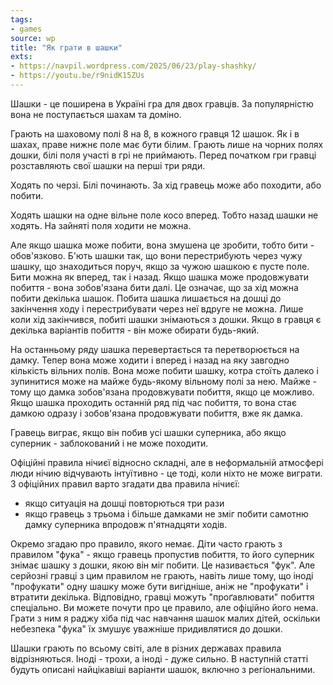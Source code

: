 ```yaml
---
tags:
- games
source: wp
title: "Як грати в шашки"
exts:
- https://navpil.wordpress.com/2025/06/23/play-shashky/
- https://youtu.be/r9nidK15ZUs
---
```

Шашки - це поширена в Україні гра для двох гравців. За популярністю вона не поступається шахам та доміно. 

Грають на шаховому полі 8 на 8, в кожного гравця 12 шашок.
Як і в шахах, праве нижнє поле має бути білим.
Грають лише на чорних полях дошки, білі поля участі в грі не приймають.
Перед початком гри гравці розставляють свої шашки на перші три ряди. 

Ходять по черзі.
Білі починають.
За хід гравець може або походити, або побити.

Ходять шашки на одне вільне поле косо вперед.
Тобто назад шашки не ходять.
На зайняті поля ходити не можна.

Але якщо шашка може побити, вона змушена це зробити, тобто бити - обов'язково.
Б'ють шашки так, що вони перестрибують через чужу шашку, що знаходиться поруч, якщо за чужою шашкою є пусте поле. 
Бити можна як вперед, так і назад. 
Якщо шашка може продовжувати побиття - вона зобов'язана бити далі.
Це означає, що за хід можна побити декілька шашок.
Побита шашка лишається на дошці до закінчення ходу і перестрибувати через неї вдруге не можна.
Лише коли хід закінчився, побиті шашки знімаються з дошки.
Якщо в гравця є декілька варіантів побиття - він може обирати будь-який.

На останньому ряду шашка перевертається та перетворюється на дамку. 
Тепер вона може ходити і вперед і назад на яку завгодно кількість вільних полів. 
Вона може побити шашку, котра стоїть далеко і зупинитися може на майже будь-якому вільному полі за нею.
Майже - тому що дамка зобов'язана продовжувати побиття, якщо це можливо.
Якщо шашка проходить останній ряд під час побиття, то вона стає дамкою одразу і зобов'язана продовжувати побиття, вже як дамка. 

Гравець виграє, якщо він побив усі шашки суперника, або якщо суперник - заблокований і не може походити.

Офіційні правила нічиєї відносно складні, але в неформальній атмосфері люди нічию відчувають інтуїтивно - це тоді, коли ніхто не може виграти.
З офіційних правил варто згадати два правила нічиєї: 
 - якщо ситуація на дошці повторються три рази
 - якщо гравець з трьома і більше дамками не зміг побити самотню дамку суперника впродовж п'ятнадцяти ходів. 

Окремо згадаю про правило, якого немає. 
Діти часто грають з правилом "фука" - якщо гравець пропустив побиття, то його суперник знімає шашку з дошки, якою він міг побити. 
Це називається "фук". 
Але серйозні гравці з цим правилом не грають, навіть лише тому, що іноді "профукати" одну шашку може бути вигідніше, аніж не "профукати" і втратити декілька. 
Відповідно, гравці можуть "проґавлювати" побиття спеціально. 
Ви можете почути про це правило, але офіційно його нема.
Грати з ним я раджу хіба під час навчання шашок малих дітей, оскільки небезпека "фука" їх змушує уважніше придивлятися до дошки.

Шашки грають по всьому світі, але в різних державах правила відрізняються. Іноді - трохи, а іноді - дуже сильно.
В наступній статті будуть описані найцікавіші варіанти шашок, включно з регіональними.
